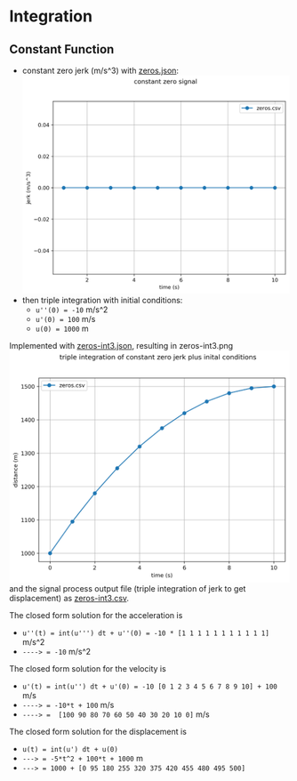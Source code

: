 # Integration

## Constant Function

* constant zero jerk (m/s^3) with
[zeros.json](zeros.json):
![zeros](zeros.png)
* then triple integration with initial conditions:
  * `u''(0) = -10` m/s^2
  * `u'(0) = 100` m/s
  * `u(0) = 1000` m
  
Implemented with [zeros-int3.json](zeros-int3.json), resulting in zeros-int3.png ![zeros-int3](zeros-int3.png)
and the signal process output file (triple integration of jerk to get displacement) as [zeros-int3.csv](zeros-int3.csv).

The closed form solution for the acceleration is
* `u''(t) = int(u''') dt + u''(0) = -10 * [1 1 1 1 1 1 1 1 1 1 1]` m/s^2
* `----> = -10` m/s^2

The closed form solution for the velocity is
* `u'(t) = int(u'') dt + u'(0) = -10 [0 1 2 3 4 5 6 7 8 9 10] + 100` m/s
* `----> = -10*t + 100` m/s
* `----> =  [100 90 80 70 60 50 40 30 20 10 0]` m/s

The closed form solution for the displacement is
* `u(t) = int(u') dt + u(0)`
* `---> = -5*t^2 + 100*t + 1000` m
* `---> = 1000 + [0 95 180 255 320 375 420 455 480 495 500]`
